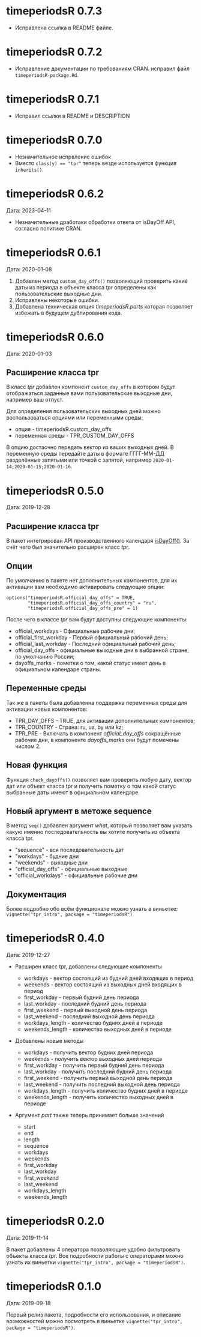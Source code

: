 # timeperiodsR 0.7.3
* Исправлена ссылка в README файле.

# timeperiodsR 0.7.2
* Исправление документации по требованиям CRAN. исправил файл `timeperiodsR-package.Rd`.

# timeperiodsR 0.7.1
* Исправил ссылки в README и DESCRIPTION

# timeperiodsR 0.7.0
* Незначительное испрвление ошибок
* Вместо `class(y) == "tpr"` теперь везде используется функция `inherits()`.

# timeperiodsR 0.6.2
Дата: 2023-04-11
* Незначительные дработаки обработки ответа от isDayOff API, согласно политике CRAN.

# timeperiodsR 0.6.1
Дата: 2020-01-08

1. Добавлен метод `custom_day_offs()` позволяющий проверить какие даты из периода в объекте класса *tpr* определены как пользовательские выходные дни.
2. Исправлены некоторые ошибки.
3. Добавлена техническая опция *timeperiodsR.parts* которая позволяет избежать в будущем дублирования кода.

# timeperiodsR 0.6.0
Дата: 2020-01-03

## Расширение класса tpr
В класс *tpr* добавлен компонент `custom_day_offs` в котором будут отображаться заданные вами пользовательские выходные дни, например ваш отпуст.

Для определения пользовательских выходных дней можно воспользоваться опциями или переменными среды:

* опция - timeperiodsR.custom_day_offs
* переменная среды - TPR_CUSTOM_DAY_OFFS

В опцию достаочно передать вектор из ваших выходных дней. 
В переменную среды передайте даты в формате ГГГГ-ММ-ДД разделённые запятыми или точкой с запятой, например `2020-01-14;2020-01-15;2020-01-16`.


# timeperiodsR 0.5.0
Дата: 2019-12-28

## Расширение класса tpr
В пакет интегрирован API производственного календаря [isDayOff()](https://isdayoff.ru/). За счёт чего был значительно расширен класс *tpr*.

## Опции
По умолчанию в пакете нет дополнительных компонентов, для их активации вам необходимо активировать следующие опции:

```
options("timeperiodsR.official_day_offs" = TRUE,
        "timeperiodsR.official_day_offs_country" = "ru",
        "timeperiodsR.official_day_offs_pre" = 1)
```

После чего в классе *tpr* вам будут доступны следующие компоненты:
* official_workdays - Официальные рабочие дни;
* official_first_workday - Первый официальный рабочий день;
* official_last_workday - Последний официальный рабочий день;
* official_day_offs - официальные выходные дни в выбранной стране, по умолчанию России;
* dayoffs_marks - пометки о том, какой статус имеет день в официальном календаре страны.

## Переменные среды
Так же в пакеты была добавленна поддержка переменных среды для активации новых компонентов:

* TPR_DAY_OFFS - TRUE, для активации дополнительных компонентов;
* TPR_COUNTRY - Страна: ru, ua, by или kz;
* TPR_PRE - Включать в компонент *official_day_offs* сокращённые рабочие дни, в компоненте *dayoffs_marks* они будут помечены числом 2.

## Новая функция
Функция `check_dayoffs()` позволяет вам проверить любую дату, вектор дат или объект класса tpr и получить пометку о том какой статус выбранные даты имеют в официальном календаре.

## Новый аргумент в метоже sequence
В метод `seq()` добавлен аргумент *what*, который позволяет вам указать какую именно последовательность вы хотите получить из объекта класса tpr.

* "sequence" - вся последовательность дат
* "workdays" - будние дни
* "weekends" - выходные дни
* "official_day_offs" - официальные выходные
* "official_workdays" - официальные рабочие дни

## Документация
Более подробно обо всём функционале можно узнать в виньетке: `vignette("tpr_intro", package = "timeperiodsR")`

# timeperiodsR 0.4.0
Дата: 2019-12-27

* Расширен класс tpr, добавлены следующие компоненты
    * workdays - вектор состоящий из будний дней входящих в период
	* weekends - вектор состоящий из выходных дней входящих в период
	* first_workday - первый будний день периода
	* last_workday - последний будний день периода
	* first_weekend - первый выходной день периода
	* last_weekend - последний выходной день периода
	* workdays_length - количество будних дней в периоде
	* weekends_length - количество выходных дней в периоде

* Добавлены новые методы
    * workdays - получить вектор будних дней периода
	* weekends - получить вектор выходных дней периода
	* first_workday - получить первый будний день периода
	* last_workday - получить последний будний день периода
	* first_weekend - получить первый выходной день периода
	* last_weekend - получить последний выходной день периода
	* workdays_length - получить количество будних дней в периоде
	* weekends_length - получить количество выходных дней в периоде
	
* Аргумент  *part* также теперь принимает больше значений
    * start
	* end
	* length
	* sequence
	* workdays
	* weekends
	* first_workday
	* last_workday
	* first_weekend
	* last_weekend
	* workdays_length
	* weekends_length

# timeperiodsR 0.2.0
Дата: 2019-11-14

В пакет добавлены 4 оператора позволяющие удобно фильтровать объекты класса *tpr*. Все подробности работы с операторами можно узнать их виньетки `vignette("tpr_intro", package = "timeperiodsR")`.


# timeperiodsR 0.1.0
Дата: 2019-09-18

Первый релиз пакета, подробности его использования, и описание возможностей можно посмотреть в виньетке `vignette("tpr_intro", package = "timeperiodsR")`.
